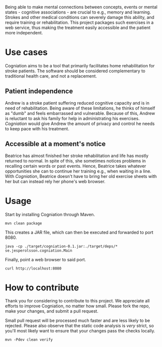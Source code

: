 Being able to make mental connections between concepts, events or mental
states - cognitive associations - are crucial to e.g., memory and learning.
Strokes and other medical conditions can severely damage this ability, and
require training or rehabilitation. This project packages such exercises in
a web service, thus making the treatment easily accessible and the patient
more independent.

# Use cases

Cogniation aims to be a tool that primarily facilitates home rehabilitation for stroke patients. The software should be considered complementary to traditional health care, and not a replacement.

## Patient independence

Andrew is a stroke patient suffering reduced cognitive capacity and is in need of rehabilitation. Being aware of these limitations, he thinks of himself as "dumb" and feels embarrassed and vulnerable. Because of this, Andrew is reluctant to ask his family for help in administrating his exercises. _Cogniation_ would give Andrew the amount of privacy and control he needs to keep pace with his treatment.

## Accessible at a moment's notice

Beatrice has almost finished her stroke rehabilitation and life has mostly returned to normal. In spite of this, she sometimes notices problems in recalling certain words or past events. Hence, Beatrice takes whatever opportunities she can to continue her training e.g., when waiting in a line. With _Cogniation_, Beatrice doesn't have to bring her old exercise sheets with her but can instead rely her phone's web browser.

# Usage

Start by installing Cogniation through Maven.

`mvn clean package`

This creates a JAR file, which can then be executed and forwarded to port 8080.

`java -cp ./target/cogniation-0.1.jar:./target/deps/* se.jesperolsson.cogniation.Main`

Finally, point a web browser to said port.

`curl http://localhost:8080`

# How to contribute

Thank you for considering to contribute to this project. We appreciate all
efforts to improve Cogniation, no matter how small. Please fork the repo, make
your changes, and submit a pull request.

Small pull request will be processed much faster and are less likely to be
rejected. Please also observe that the static code analysis is _very_ strict,
so you'll most likely want to ensure that your changes pass the checks locally. 

`mvn -Pdev clean verify`
